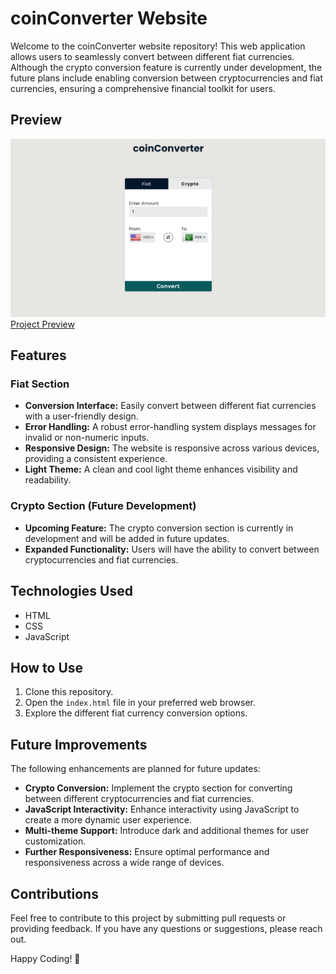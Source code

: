 # coinConverter Website

Welcome to the coinConverter website repository! This web application allows users to seamlessly convert between different fiat currencies. Although the crypto conversion feature is currently under development, the future plans include enabling conversion between cryptocurrencies and fiat currencies, ensuring a comprehensive financial toolkit for users.

## Preview

![Website Preview img](preview.png)
<a href="https://codebyfaisal.github.io/coinconverter" target="_blank">Project Preview</a>

## Features

### Fiat Section

- **Conversion Interface:** Easily convert between different fiat currencies with a user-friendly design.
- **Error Handling:** A robust error-handling system displays messages for invalid or non-numeric inputs.
- **Responsive Design:** The website is responsive across various devices, providing a consistent experience.
- **Light Theme:** A clean and cool light theme enhances visibility and readability.

### Crypto Section (Future Development)

- **Upcoming Feature:** The crypto conversion section is currently in development and will be added in future updates.
- **Expanded Functionality:** Users will have the ability to convert between cryptocurrencies and fiat currencies.

## Technologies Used

- HTML
- CSS
- JavaScript

## How to Use

1. Clone this repository.
2. Open the `index.html` file in your preferred web browser.
3. Explore the different fiat currency conversion options.

## Future Improvements

The following enhancements are planned for future updates:

- **Crypto Conversion:** Implement the crypto section for converting between different cryptocurrencies and fiat currencies.
- **JavaScript Interactivity:** Enhance interactivity using JavaScript to create a more dynamic user experience.
- **Multi-theme Support:** Introduce dark and additional themes for user customization.
- **Further Responsiveness:** Ensure optimal performance and responsiveness across a wide range of devices.

## Contributions

Feel free to contribute to this project by submitting pull requests or providing feedback. If you have any questions or suggestions, please reach out.

Happy Coding! 🚀
